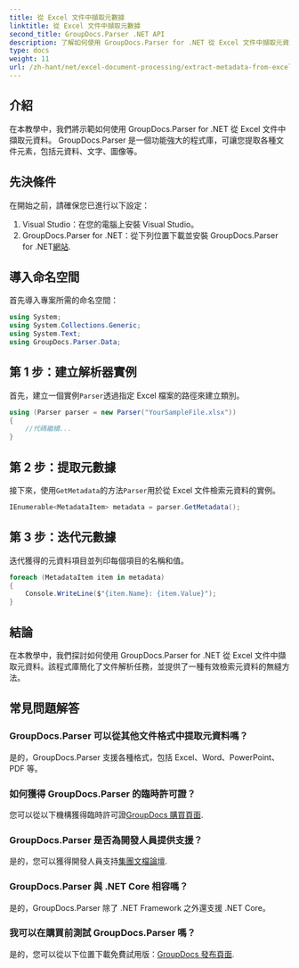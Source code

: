 ```yaml
---
title: 從 Excel 文件中擷取元數據
linktitle: 從 Excel 文件中擷取元數據
second_title: GroupDocs.Parser .NET API
description: 了解如何使用 GroupDocs.Parser for .NET 從 Excel 文件中擷取元資料。請按照此逐步教學進行操作。
type: docs
weight: 11
url: /zh-hant/net/excel-document-processing/extract-metadata-from-excel-document/
---
```

## 介紹
在本教學中，我們將示範如何使用 GroupDocs.Parser for .NET 從 Excel 文件中擷取元資料。 GroupDocs.Parser 是一個功能強大的程式庫，可讓您提取各種文件元素，包括元資料、文字、圖像等。
## 先決條件
在開始之前，請確保您已進行以下設定：
1. Visual Studio：在您的電腦上安裝 Visual Studio。
2.  GroupDocs.Parser for .NET：從下列位置下載並安裝 GroupDocs.Parser for .NET[網站](https://releases.groupdocs.com/parser/net/).

## 導入命名空間
首先導入專案所需的命名空間：
```csharp
using System;
using System.Collections.Generic;
using System.Text;
using GroupDocs.Parser.Data;
```
## 第 1 步：建立解析器實例
首先，建立一個實例`Parser`透過指定 Excel 檔案的路徑來建立類別。
```csharp
using (Parser parser = new Parser("YourSampleFile.xlsx"))
{
    //代碼繼續...
}
```
## 第 2 步：提取元數據
接下來，使用`GetMetadata`的方法`Parser`用於從 Excel 文件檢索元資料的實例。
```csharp
IEnumerable<MetadataItem> metadata = parser.GetMetadata();
```
## 第 3 步：迭代元數據
迭代獲得的元資料項目並列印每個項目的名稱和值。
```csharp
foreach (MetadataItem item in metadata)
{
    Console.WriteLine($"{item.Name}: {item.Value}");
}
```

## 結論
在本教學中，我們探討如何使用 GroupDocs.Parser for .NET 從 Excel 文件中擷取元資料。該程式庫簡化了文件解析任務，並提供了一種有效檢索元資料的無縫方法。

## 常見問題解答
### GroupDocs.Parser 可以從其他文件格式中提取元資料嗎？
是的，GroupDocs.Parser 支援各種格式，包括 Excel、Word、PowerPoint、PDF 等。
### 如何獲得 GroupDocs.Parser 的臨時許可證？
您可以從以下機構獲得臨時許可證[GroupDocs 購買頁面](https://purchase.groupdocs.com/temporary-license/).
### GroupDocs.Parser 是否為開發人員提供支援？
是的，您可以獲得開發人員支持[集團文檔論壇](https://forum.groupdocs.com/c/parser/17).
### GroupDocs.Parser 與 .NET Core 相容嗎？
是的，GroupDocs.Parser 除了 .NET Framework 之外還支援 .NET Core。
### 我可以在購買前測試 GroupDocs.Parser 嗎？
是的，您可以從以下位置下載免費試用版：[GroupDocs 發布頁面](https://releases.groupdocs.com/).